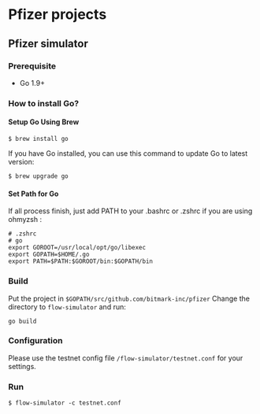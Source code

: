 # Pfizer projects

## Pfizer simulator
### Prerequisite

- Go 1.9+

### How to install Go?

#### Setup Go Using Brew

```
$ brew install go
```

If you have Go installed, you can use this command to update Go to latest version:
```
$ brew upgrade go
```

#### Set Path for Go
If all process finish, just add PATH to your .bashrc or .zshrc if you are using ohmyzsh :
```
# .zshrc
# go
export GOROOT=/usr/local/opt/go/libexec
export GOPATH=$HOME/.go
export PATH=$PATH:$GOROOT/bin:$GOPATH/bin
```

### Build

Put the project in `$GOPATH/src/github.com/bitmark-inc/pfizer`
Change the directory to `flow-simulator` and run:
```
go build
```

### Configuration

Please use the testnet config file `/flow-simulator/testnet.conf` for your settings.

### Run

```
$ flow-simulator -c testnet.conf
```
